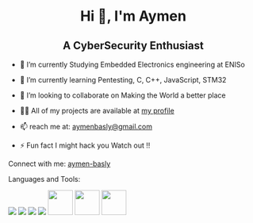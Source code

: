 <h1 align="center">Hi 👋, I'm Aymen</h1>
<h2 align="center"> A CyberSecurity Enthusiast </h2>
	
 + 🔭 I’m currently Studying Embedded Electronics engineering at ENISo

+ 🌱 I’m currently learning Pentesting, C, C++, JavaScript, STM32

+ 👯 I’m looking to collaborate on Making the World a better place

+ 👨‍💻 All of my projects are available at [my profile](https://github.com/aymen99tn/aymen99tn)

+ 📫  reach me at: aymenbasly@gmail.com

+ ⚡ Fun fact I might hack you Watch out !!

Connect with me:
[aymen-basly](https://www.linkedin.com/in/aymen-basly-831a09220/)

Languages and Tools:

[![](https://skills.thijs.gg/icons?i=js)](https://www.javascript.com/)
[![](https://skills.thijs.gg/icons?i=nodejs)](https://nodejs.org/en)
[![](https://skills.thijs.gg/icons?i=py)](https://www.python.org/)
[![](https://skills.thijs.gg/icons?i=c)](https://www.programiz.com/c-programming)
[<img  src="https://user-images.githubusercontent.com/92263274/249135259-753127b5-aa84-4f9f-94c2-420cba4083f3.png" width="50" />](https://www.programiz.com/cpp-programming)
[<img  src="https://user-images.githubusercontent.com/92263274/249134910-02358bc5-79f9-4af5-9566-30e7d1a81f6d.png" width="50" />](https://www.kali.org/)
[<img  src="https://user-images.githubusercontent.com/92263274/249135859-a8661ddc-b149-4934-b7a5-c085960370c3.png" width="50" />](https://www.st.com/en/microcontrollers-microprocessors/stm32-32-bit-arm-cortex-mcus.html)
